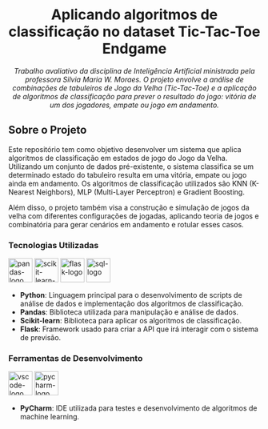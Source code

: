 <h1 align="center">Aplicando algoritmos de classificação no dataset Tic-Tac-Toe Endgame</h1>
<p align="center"><i>Trabalho avaliativo da disciplina de Inteligência Artificial ministrada pela professora Silvia Maria W. Moraes. O projeto envolve a análise de combinações de tabuleiros de Jogo da Velha (Tic-Tac-Toe) e a aplicação de algoritmos de classificação para prever o resultado do jogo: vitória de um dos jogadores, empate ou jogo em andamento.</i></p>

## Sobre o Projeto

Este repositório tem como objetivo desenvolver um sistema que aplica algoritmos de classificação em estados de jogo do Jogo da Velha. Utilizando um conjunto de dados pré-existente, o sistema classifica se um determinado estado do tabuleiro resulta em uma vitória, empate ou jogo ainda em andamento. Os algoritmos de classificação utilizados são KNN (K-Nearest Neighbors), MLP (Multi-Layer Perceptron) e Gradient Boosting.

Além disso, o projeto também visa a construção e simulação de jogos da velha com diferentes configurações de jogadas, aplicando teoria de jogos e combinatória para gerar cenários em andamento e rotular esses casos.

### Tecnologias Utilizadas

<p display="inline-block">
  <img width="48" src="https://upload.wikimedia.org/wikipedia/commons/e/ed/Pandas_logo.svg" alt="pandas-logo"/>
  <img width="48" src="https://upload.wikimedia.org/wikipedia/commons/0/05/Scikit_learn_logo_small.svg" alt="scikit-learn-logo"/>
  <img width="48" src="https://upload.wikimedia.org/wikipedia/commons/3/33/Falcon_Middle.png" alt="flask-logo"/>
  <img width="48" src="https://upload.wikimedia.org/wikipedia/commons/8/87/Sql_data_base_with_logo.png" alt="sql-logo"/>
</p>

- **Python**: Linguagem principal para o desenvolvimento de scripts de análise de dados e implementação dos algoritmos de classificação.
- **Pandas**: Biblioteca utilizada para manipulação e análise de dados.
- **Scikit-learn**: Biblioteca para aplicar os algoritmos de classificação.
- **Flask**: Framework usado para criar a API que irá interagir com o sistema de previsão.

### Ferramentas de Desenvolvimento

<p display="inline-block">
  <img width="48" src="https://upload.wikimedia.org/wikipedia/commons/thumb/9/9a/Visual_Studio_Code_1.35_icon.svg/2048px-Visual_Studio_Code_1.35_icon.svg.png" alt="vscode-logo"/>
  <img width="48" src="https://www.jetbrains.com/pycharm/img/pycharm_logo.svg" alt="pycharm-logo"/>
</p>

- **PyCharm**: IDE utilizada para testes e desenvolvimento de algoritmos de machine learning.

